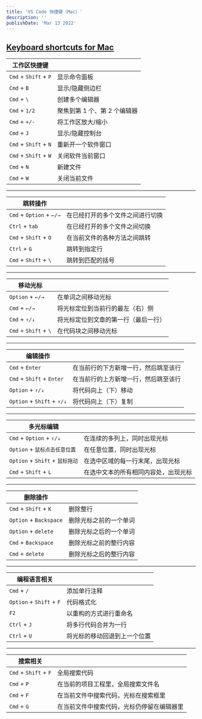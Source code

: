 ```yaml
---
title: 'VS Code 快捷键（Mac）'
description: ''
publishDate: 'Mar 13 2022'
---
```


## [Keyboard shortcuts for Mac](https://code.visualstudio.com/shortcuts/keyboard-shortcuts-macos.pdf)

| 工作区快捷键            |                          |
| --------------------- | ------------------------ |
| `Cmd` + `Shift` + `P` | 显示命令面板               |
| `Cmd` + `B`           | 显示/隐藏侧边栏            |
| `Cmd` + `\`           | 创建多个编辑器             |
| `Cmd` + `1/2`         | 聚焦到第 1 个、第 2 个编辑器 |
| `Cmd` + `+/-`         | 将工作区放大/缩小           |
| `Cmd` + `J`           | 显示/隐藏控制台            |
| `Cmd` + `Shift` + `N` | 重新开一个软件窗口          |
| `Cmd` + `Shift` + `W` | 关闭软件当前窗口            |
| `Cmd` + `N`           | 新建文件                  |
| `Cmd` + `W`           | 关闭当前文件               |

---

| 跳转操作                  |                            |
| ------------------------ | -------------------------- |
| `Cmd` + `Option` + `←/→` | 在已经打开的多个文件之间进行切换 |
| `Ctrl` + `tab`           | 在已经打开的多个文件之间切换    |
| `Cmd` + `Shift` + `O`    | 在当前文件的各种方法之间跳转    |
| `Ctrl` + `G`             | 跳转到指定行                 |
| `Cmd` + `Shift` + `\`    | 跳转到匹配的括号              |

---

| 移动光标               |                               |
| --------------------- | ----------------------------- |
| `Option` + `←/→`      | 在单词之间移动光标               |
| `Cmd` + `←/→`         | 将光标定位到当前行的最左（右）侧    |
| `Cmd` + `↑/↓`         | 将光标定位到文章的第一行（最后一行） |
| `Cmd` + `Shift` + `\` | 在代码块之间移动光标              |

--- 

| 编辑操作                   |                                |
| ------------------------- | ----------------------------- |
| `Cmd` + `Enter`           | 在当前行的下方新增一行，然后跳至该行 |
| `Cmd` + `Shift` + `Enter` | 在当前行的上方新增一行，然后跳至该行 |
| `Option` + `↑/↓`            | 将代码向上（下）移动                   |
| `Option` + `Shift` + `↑/↓`  | 将代码向上（下）复制                   |

--- 

| 多光标编辑                      |                               |
| ----------------------------- | ----------------------------- |
| `Cmd` + `Option` + `↑/↓`      | 在连续的多列上，同时出现光标       |
| `Option` + `鼠标点击任意位置`    | 在任意位置，同时出现光标          |
| `Option` + `Shift` + `鼠标拖动` | 在选中区域的每一行末尾，出现光标   |
| `Cmd` + `Shift` + `L`         | 在选中文本的所有相同内容处，出现光标 |

---

| 删除操作                |                    |
| ---------------------- | -------------------|
| `Cmd` + `Shift` + `K`  | 删除整行            |
| `Option` + `Backspace` | 删除光标之前的一个单词 |
| `Option` + `delete`    | 删除光标之后的一个单词 |
| `Cmd` + `Backspace`    | 删除光标之前的整行内容 |
| `Cmd` + `delete`       | 删除光标之后的整行内容 |

---

| 编程语言相关               |                         |
| ------------------------ | ----------------------- |
| `Cmd` + `/`              | 添加单行注释              |
| `Option` + `Shift` + `F` | 代码格式化               |
| `F2`                     | 以重构的方式进行重命名     |
| `Ctrl` + `J`             | 将多行代码合并为一行       |
| `Ctrl` + `U`             | 将光标的移动回退到上一个位置 |

---

| 搜索相关               |                                    |
| --------------------- | ---------------------------------- |
| `Cmd` + `Shift` + `F` | 全局搜索代码                         |
| `Cmd` + `P`           | 在当前的项目工程里，全局搜索文件名       |
| `Cmd` + `F`           | 在当前文件中搜索代码，光标在搜索框里      |
| `Cmd` + `G`           | 在当前文件中搜索代码，光标仍停留在编辑器里 |
